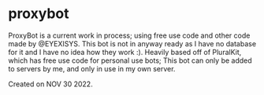# proxybot

ProxyBot is a current work in process; using free use code and other code made by @EYEXISYS.
This bot is not in anyway ready as I have no database for it and I have no idea how they work :).
Heavily based off of PluralKit, which has free use code for personal use bots; 
This bot can only be added to servers by me, and only in use in my own server.

Created on NOV 30 2022.
